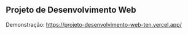 ## Projeto de Desenvolvimento Web
Demonstração: https://projeto-desenvolvimento-web-ten.vercel.app/
